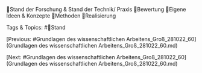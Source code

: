 Stand der Forschung & Stand der Technik/ Praxis
Bewertung
Eigene Ideen & Konzepte
Methoden
Realisierung

   Tags & Topics:
   #Stand

[Previous: #Grundlagen des wissenschaftlichen Arbeitens_Groß_281022_60](Grundlagen des wissenschaftlichen Arbeitens_Groß_281022_60.md)

[Next: #Grundlagen des wissenschaftlichen Arbeitens_Groß_281022_60](Grundlagen des wissenschaftlichen Arbeitens_Groß_281022_60.md)